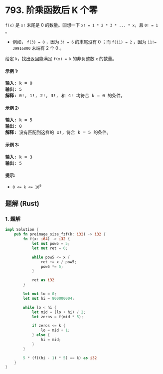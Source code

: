 # 793. 阶乘函数后 K 个零
`f(x)` 是 `x!` 末尾是 0 的数量。回想一下 `x! = 1 * 2 * 3 * ... * x`，且 `0! = 1` 。

* 例如， `f(3) = 0` ，因为 `3! = 6` 的末尾没有 0 ；而 `f(11) = 2` ，因为 `11!= 39916800` 末端有 2 个 0 。

给定 `k`，找出返回能满足 `f(x) = k` 的非负整数 `x` 的数量。

#### 示例 1:
<pre>
<strong>输入:</strong> k = 0
<strong>输出:</strong> 5
<strong>解释:</strong> 0!, 1!, 2!, 3!, 和 4! 均符合 k = 0 的条件。
</pre>

#### 示例 2:
<pre>
<strong>输入:</strong> k = 5
<strong>输出:</strong> 0
<strong>解释:</strong> 没有匹配到这样的 x!，符合 k = 5 的条件。
</pre>

#### 示例 3:
<pre>
<strong>输入:</strong> k = 3
<strong>输出:</strong> 5
</pre>

#### 提示:
* <code>0 <= k <= 10<sup>9</sup></code>

## 题解 (Rust)

### 1. 题解
```Rust
impl Solution {
    pub fn preimage_size_fzf(k: i32) -> i32 {
        fn f(x: i64) -> i32 {
            let mut pow5 = 5;
            let mut ret = 0;

            while pow5 <= x {
                ret += x / pow5;
                pow5 *= 5;
            }

            ret as i32
        }

        let mut lo = 0;
        let mut hi = 800000004;

        while lo < hi {
            let mid = (lo + hi) / 2;
            let zeros = f(mid * 5);

            if zeros <= k {
                lo = mid + 1;
            } else {
                hi = mid;
            }
        }

        5 * (f((hi - 1) * 5) == k) as i32
    }
}
```
